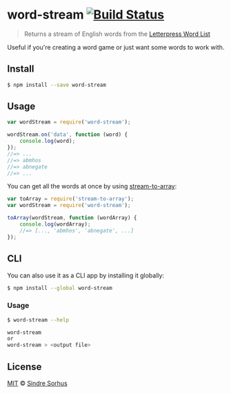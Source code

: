 # word-stream [![Build Status](https://travis-ci.org/sindresorhus/word-stream.svg?branch=master)](https://travis-ci.org/sindresorhus/word-stream)

> Returns a stream of English words from the [Letterpress Word List](https://github.com/atebits/Words/blob/master/Words/en.txt)

Useful if you're creating a word game or just want some words to work with.


## Install

```bash
$ npm install --save word-stream
```


## Usage

```js
var wordStream = require('word-stream');

wordStream.on('data', function (word) {
	console.log(word);
});
//=> ...
//=> abmhos
//=> abnegate
//=> ...
```

You can get all the words at once by using [stream-to-array](https://github.com/stream-utils/stream-to-array):

```js
var toArray = require('stream-to-array');
var wordStream = require('word-stream');

toArray(wordStream, function (wordArray) {
	console.log(wordArray);
	//=> [..., 'abmhos', 'abnegate', ...]
});
```


## CLI

You can also use it as a CLI app by installing it globally:

```bash
$ npm install --global word-stream
```

### Usage

```bash
$ word-stream --help

word-stream
or
word-stream > <output file>
```


## License

[MIT](http://opensource.org/licenses/MIT) © [Sindre Sorhus](http://sindresorhus.com)
